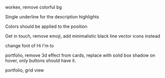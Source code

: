 workex, remove colorful bg

Single underline for the description highlights

Colors should be applied to the position

Get in touch, remove emoji, add minimalistic black line vector icons instead

change font of Hi I'm to 

portfolio, remove 3d effect from cards, replace with solid box shadow on hover, only buttons should have it. 

portfolio, grid view